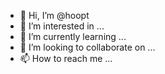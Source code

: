 - 👋 Hi, I’m @hoopt
- 👀 I’m interested in ...
- 🌱 I’m currently learning ...
- 💞️ I’m looking to collaborate on ...
- 📫 How to reach me ...

<!---
hoopt/hoopt is a ✨ special ✨ repository because its `README.md` (this file) appears on your GitHub profile.
You can click the Preview link to take a look at your changes.
--->

